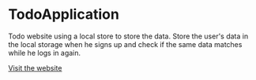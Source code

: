# TodoApplication
Todo website using a local store to store the data. Store the user's data in the local storage when he signs up and check if the same data matches while he logs in again.

[Visit the website](https://todo-application-59ck.vercel.app/)